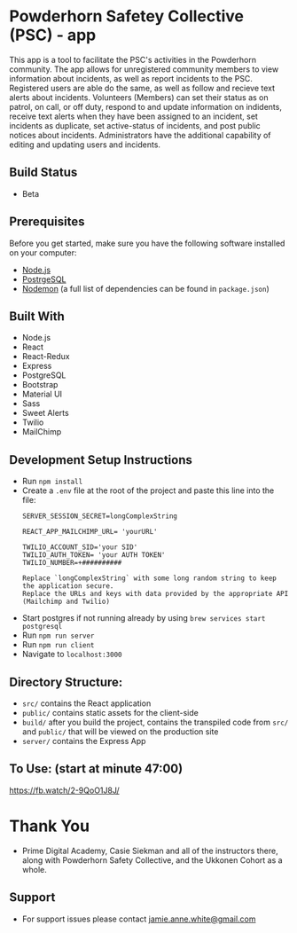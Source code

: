 # Powderhorn Safetey Collective (PSC) - app
This app is a tool to facilitate the PSC's activities in the Powderhorn community. The app allows for unregistered community members to view information about incidents, as well as report incidents to the PSC. Registered users are able do the same, as well as follow and recieve text alerts about incidents. Volunteers (Members) can set their status as on patrol, on call, or off duty, respond to and update information on indidents, receive text alerts when they have been assigned to an incident, set incidents as duplicate, set active-status of incidents, and post public notices about incidents. Administrators have the additional capability of editing and updating users and incidents.

## Build Status
- Beta

## Prerequisites

Before you get started, make sure you have the following software installed on your computer:

- [Node.js](https://nodejs.org/en/)
- [PostrgeSQL](https://www.postgresql.org/)
- [Nodemon](https://nodemon.io/)
(a full list of dependencies can be found in `package.json`)

## Built With
- Node.js
- React
- React-Redux
- Express
- PostgreSQL
- Bootstrap
- Material UI
- Sass
- Sweet Alerts
- Twilio
- MailChimp


## Development Setup Instructions

- Run `npm install`
- Create a `.env` file at the root of the project and paste this line into the file:
  ```
  SERVER_SESSION_SECRET=longComplexString

  REACT_APP_MAILCHIMP_URL= 'yourURL'

  TWILIO_ACCOUNT_SID='your SID'
  TWILIO_AUTH_TOKEN= 'your AUTH TOKEN'
  TWILIO_NUMBER=+##########

  Replace `longComplexString` with some long random string to keep the application secure. 
  Replace the URLs and keys with data provided by the appropriate API (Mailchimp and Twilio)
- Start postgres if not running already by using `brew services start postgresql`
- Run `npm run server`
- Run `npm run client`
- Navigate to `localhost:3000`


## Directory Structure:

- `src/` contains the React application
- `public/` contains static assets for the client-side
- `build/` after you build the project, contains the transpiled code from `src/` and `public/` that will be viewed on the production site
- `server/` contains the Express App


## To Use: (start at minute 47:00)

https://fb.watch/2-9QoO1J8J/


# Thank You
- Prime Digital Academy, Casie Siekman and all of the instructors there, along with Powderhorn Safety Collective, and the Ukkonen Cohort as a whole.

## Support

- For support issues please contact jamie.anne.white@gmail.com
